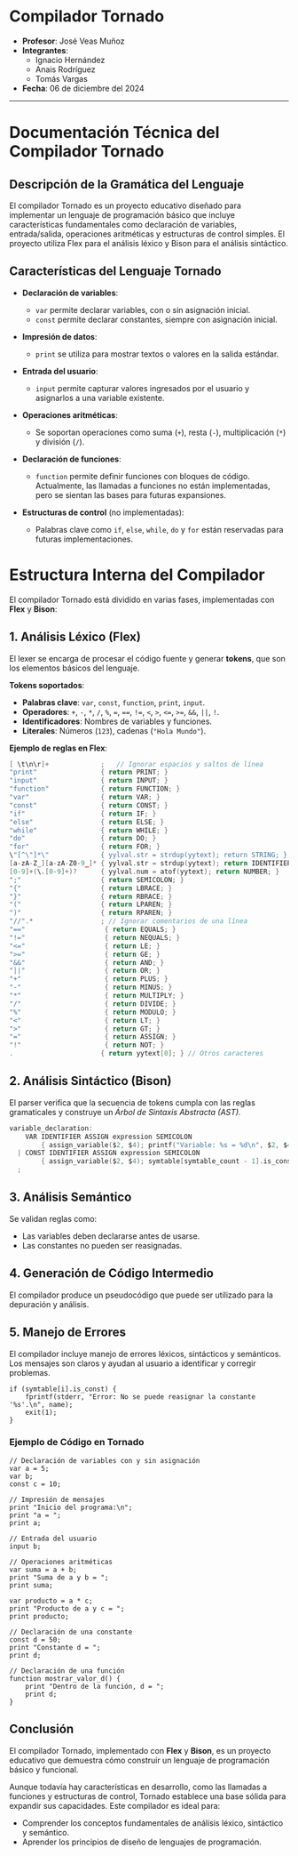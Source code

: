 # Compilador Tornado

- **Profesor**: José Veas Muñoz  
- **Integrantes**:  
  - Ignacio Hernández  
  - Anais Rodríguez  
  - Tomás Vargas  
- **Fecha**: 06 de diciembre del 2024
---

# Documentación Técnica del Compilador Tornado

## Descripción de la Gramática del Lenguaje

El compilador Tornado es un proyecto educativo diseñado para implementar un lenguaje de programación básico que incluye características fundamentales como declaración de variables, entrada/salida, operaciones aritméticas y estructuras de control simples. El proyecto utiliza Flex para el análisis léxico y Bison para el análisis sintáctico.

## Características del Lenguaje Tornado
- **Declaración de variables**:
  - `var` permite declarar variables, con o sin asignación inicial.
  - `const` permite declarar constantes, siempre con asignación inicial.

- **Impresión de datos**:
  - `print` se utiliza para mostrar textos o valores en la salida estándar.

- **Entrada del usuario**:
  - `input` permite capturar valores ingresados por el usuario y asignarlos a una variable existente.

- **Operaciones aritméticas**:
  - Se soportan operaciones como suma (`+`), resta (`-`), multiplicación (`*`) y división (`/`).

- **Declaración de funciones**:
  - `function` permite definir funciones con bloques de código. Actualmente, las llamadas a funciones no están implementadas, pero se sientan las bases para futuras expansiones.

- **Estructuras de control** (no implementadas):
  - Palabras clave como `if`, `else`, `while`, `do` y `for` están reservadas para futuras implementaciones.

# Estructura Interna del Compilador

El compilador Tornado está dividido en varias fases, implementadas con **Flex** y **Bison**:

## 1. Análisis Léxico (Flex)

El lexer se encarga de procesar el código fuente y generar **tokens**, que son los elementos básicos del lenguaje.

**Tokens soportados**:

- **Palabras clave**: `var`, `const`, `function`, `print`, `input`.
- **Operadores**: `+`, `-`, `*`, `/`, `%`, `=`, `==`, `!=`, `<`, `>`, `<=`, `>=`, `&&`, `||`, `!`.
- **Identificadores**: Nombres de variables y funciones.
- **Literales**: Números (`123`), cadenas (`"Hola Mundo"`).

**Ejemplo de reglas en Flex**:
```c
[ \t\n\r]+             ;   // Ignorar espacios y saltos de línea
"print"                { return PRINT; }
"input"                { return INPUT; }
"function"             { return FUNCTION; }
"var"                  { return VAR; }
"const"                { return CONST; }
"if"                   { return IF; }
"else"                 { return ELSE; }
"while"                { return WHILE; }
"do"                   { return DO; }
"for"                  { return FOR; }
\"[^\"]*\"             { yylval.str = strdup(yytext); return STRING; }
[a-zA-Z_][a-zA-Z0-9_]* { yylval.str = strdup(yytext); return IDENTIFIER; }
[0-9]+(\.[0-9]+)?      { yylval.num = atof(yytext); return NUMBER; }
";"                    { return SEMICOLON; }
"{"                    { return LBRACE; }
"}"                    { return RBRACE; }
"("                    { return LPAREN; }
")"                    { return RPAREN; }
"//".*                 ; // Ignorar comentarios de una línea
"=="                    { return EQUALS; }
"!="                    { return NEQUALS; }
"<="                    { return LE; }
">="                    { return GE; }
"&&"                    { return AND; }
"||"                    { return OR; }
"+"                     { return PLUS; }
"-"                     { return MINUS; }
"*"                     { return MULTIPLY; }
"/"                     { return DIVIDE; }
"%"                     { return MODULO; }
"<"                     { return LT; }
">"                     { return GT; }
"="                     { return ASSIGN; }
"!"                     { return NOT; }
.                      { return yytext[0]; } // Otros caracteres
```
## 2. Análisis Sintáctico (Bison)

El parser verifica que la secuencia de tokens cumpla con las reglas gramaticales y construye un *Árbol de Sintaxis Abstracta (AST).*
```c
variable_declaration:
    VAR IDENTIFIER ASSIGN expression SEMICOLON
        { assign_variable($2, $4); printf("Variable: %s = %d\n", $2, $4); }
  | CONST IDENTIFIER ASSIGN expression SEMICOLON
        { assign_variable($2, $4); symtable[symtable_count - 1].is_const = 1; }
  ;
```
## 3. Análisis Semántico
Se validan reglas como:
- Las variables deben declararse antes de usarse.
- Las constantes no pueden ser reasignadas.

## 4. Generación de Código Intermedio

El compilador produce un pseudocódigo que puede ser utilizado para la depuración y análisis.

## 5. Manejo de Errores

El compilador incluye manejo de errores léxicos, sintácticos y semánticos. Los mensajes son claros y ayudan al usuario a identificar y corregir problemas.
```
if (symtable[i].is_const) {
    fprintf(stderr, "Error: No se puede reasignar la constante '%s'.\n", name);
    exit(1);
}
```

### Ejemplo de Código en Tornado
```
// Declaración de variables con y sin asignación
var a = 5;
var b;
const c = 10;

// Impresión de mensajes
print "Inicio del programa:\n";
print "a = ";
print a;

// Entrada del usuario
input b;

// Operaciones aritméticas
var suma = a + b;
print "Suma de a y b = ";
print suma;

var producto = a * c;
print "Producto de a y c = ";
print producto;

// Declaración de una constante
const d = 50;
print "Constante d = ";
print d;

// Declaración de una función
function mostrar_valor_d() {
    print "Dentro de la función, d = ";
    print d;
}
```

## Conclusión

El compilador Tornado, implementado con **Flex** y **Bison**, es un proyecto educativo que demuestra cómo construir un lenguaje de programación básico y funcional.

Aunque todavía hay características en desarrollo, como las llamadas a funciones y estructuras de control, Tornado establece una base sólida para expandir sus capacidades. Este compilador es ideal para:
- Comprender los conceptos fundamentales de análisis léxico, sintáctico y semántico.
- Aprender los principios de diseño de lenguajes de programación.

